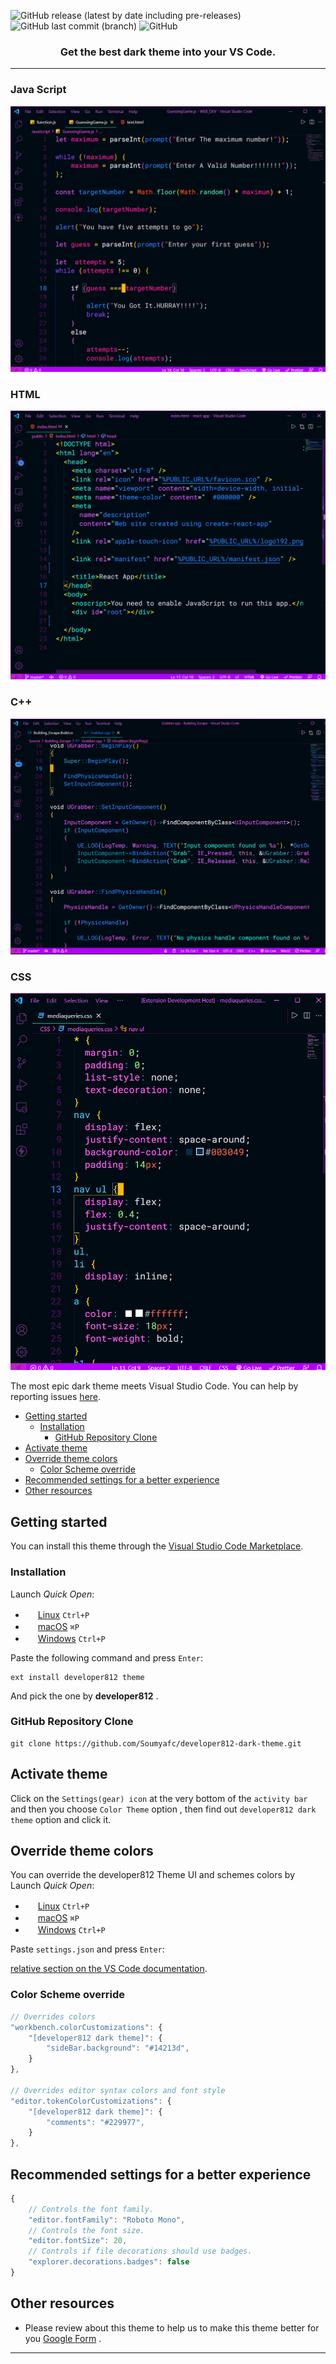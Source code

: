 ![GitHub release (latest by date including pre-releases)](https://img.shields.io/github/v/release/Soumyafc/developer812-dark-theme?include_prereleases&style=for-the-badge)
![GitHub last commit (branch)](https://img.shields.io/github/last-commit/Soumyafc/developer812-dark-theme/master?style=for-the-badge)
![GitHub](https://img.shields.io/github/license/Soumyafc/developer812-dark-theme?style=for-the-badge)

<h3 align="center">Get the best dark theme into your VS Code.</h3>

---
### Java Script
![Java Script Image](ScreenShots\javascript.png)

### HTML
![HTML Image](ScreenShots\html.png)

### C++
![C++ Image](ScreenShots\C++(2).png)

### CSS
![CSS Image](ScreenShots\css.png)

The most epic dark theme meets Visual Studio Code. You can help by reporting issues [here](https://github.com/Soumyafc/developer812-dark-theme/issues).

- [Getting started](#getting-started)
  - [Installation](#installation)
    - [GitHub Repository Clone](#github-repository-clone)
- [Activate theme](#activate-theme)
- [Override theme colors](#override-theme-colors)
  - [Color Scheme override](#color-scheme-override)
- [Recommended settings for a better experience](#recommended-settings-for-a-better-experience)
- [Other resources](#other-resources)

## Getting started

You can install this theme through the [Visual Studio Code Marketplace](https://marketplace.visualstudio.com/items?itemName=developer812.developer812-dark-theme&ssr=false#overview).

### Installation

Launch _Quick Open_:

- <img src="https://www.kernel.org/theme/images/logos/favicon.png" width=16 height=16/> <a href="https://code.visualstudio.com/shortcuts/keyboard-shortcuts-linux.pdf">Linux</a> `Ctrl+P`
- <img src="https://developer.apple.com/favicon.ico" width=16 height=16/> <a href="https://code.visualstudio.com/shortcuts/keyboard-shortcuts-macos.pdf">macOS</a> `⌘P`
- <img src="https://www.microsoft.com/favicon.ico" width=16 height=16/> <a href="https://code.visualstudio.com/shortcuts/keyboard-shortcuts-windows.pdf">Windows</a> `Ctrl+P`

Paste the following command and press `Enter`:

```shell
ext install developer812 theme
```

And pick the one by **developer812** .

### GitHub Repository Clone

```shell
git clone https://github.com/Soumyafc/developer812-dark-theme.git
```

## Activate theme

Click on the `Settings(gear) icon` at the very bottom of the `activity bar` and then you choose `Color Theme` option , then find out `developer812 dark theme` option and click it.




## Override theme colors

You can override the developer812 Theme UI and schemes colors by 
Launch _Quick Open_:

- <img src="https://www.kernel.org/theme/images/logos/favicon.png" width=16 height=16/> <a href="https://code.visualstudio.com/shortcuts/keyboard-shortcuts-linux.pdf">Linux</a> `Ctrl+P`
- <img src="https://developer.apple.com/favicon.ico" width=16 height=16/> <a href="https://code.visualstudio.com/shortcuts/keyboard-shortcuts-macos.pdf">macOS</a> `⌘P`
- <img src="https://www.microsoft.com/favicon.ico" width=16 height=16/> <a href="https://code.visualstudio.com/shortcuts/keyboard-shortcuts-windows.pdf">Windows</a> `Ctrl+P`

Paste `settings.json` and press `Enter`:


[relative section on the VS Code documentation](https://code.visualstudio.com/docs/getstarted/themes#_customizing-a-color-theme).

### Color Scheme override

```js
// Overrides colors
"workbench.colorCustomizations": {
    "[developer812 dark theme]": {
        "sideBar.background": "#14213d",
    }
},

// Overrides editor syntax colors and font style
"editor.tokenColorCustomizations": {
    "[developer812 dark theme]": {
        "comments": "#229977",
    }
},
```

## Recommended settings for a better experience

```js
{
    // Controls the font family.
    "editor.fontFamily": "Roboto Mono",
    // Controls the font size.
    "editor.fontSize": 20,
    // Controls if file decorations should use badges.
    "explorer.decorations.badges": false
}
```

## Other resources

- Please review about this theme to help us to make this theme better for you  [Google Form](https://forms.gle/tzYxqShzE356oiaU7) .

---
